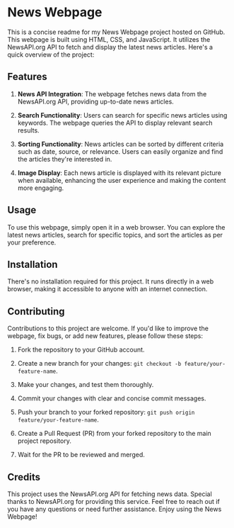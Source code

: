 # News Webpage

This is a concise readme for my News Webpage project hosted on GitHub. This webpage is built using HTML, CSS, and JavaScript. It utilizes the NewsAPI.org API to fetch and display the latest news articles. Here's a quick overview of the project:

## Features

1. **News API Integration**: The webpage fetches news data from the NewsAPI.org API, providing up-to-date news articles.

2. **Search Functionality**: Users can search for specific news articles using keywords. The webpage queries the API to display relevant search results.

3. **Sorting Functionality**: News articles can be sorted by different criteria such as date, source, or relevance. Users can easily organize and find the articles they're interested in.

4. **Image Display**: Each news article is displayed with its relevant picture when available, enhancing the user experience and making the content more engaging.

## Usage

To use this webpage, simply open it in a web browser. You can explore the latest news articles, search for specific topics, and sort the articles as per your preference.

## Installation

There's no installation required for this project. It runs directly in a web browser, making it accessible to anyone with an internet connection.

## Contributing

Contributions to this project are welcome. If you'd like to improve the webpage, fix bugs, or add new features, please follow these steps:

1. Fork the repository to your GitHub account.

2. Create a new branch for your changes: `git checkout -b feature/your-feature-name`.

3. Make your changes, and test them thoroughly.

4. Commit your changes with clear and concise commit messages.

5. Push your branch to your forked repository: `git push origin feature/your-feature-name`.

6. Create a Pull Request (PR) from your forked repository to the main project repository.

7. Wait for the PR to be reviewed and merged.

## Credits

This project uses the NewsAPI.org API for fetching news data. Special thanks to NewsAPI.org for providing this service.
Feel free to reach out if you have any questions or need further assistance. Enjoy using the News Webpage!
